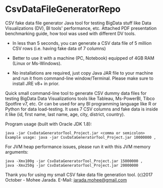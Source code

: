 # CsvDataFileGeneratorRepo
CSV fake data file generator Java tool for testing BigData stuff like Data Visualizations (DV), BI tools' performance, etc.
Attached PDF presentation benchmarking guide, how tool was used with different DV tools.

* In less than 5 seconds, you can generate a CSV data file of 5 million CSV rows (i.e. having fake data of 7 columns)

* Better to use it with a machine (PC, Notebook) equipped of 4GB RAM (Linux or Ms-Windows).

* No installations are required, just copy Java JAR file to your machine and run it from command-line window/Terminal. Please make sure to install JRE v8+ in prior.

Quick small command-line tool to generate CSV dummy data files for testing BigData Data Visualizations tools like 
Tableau, Ms-PowerBI, Tibco Spotfire v7, etc. Or can be used for any BI programming language like R or Python for data load-testing.
It uses 7 CSV columns and fake data is inside it like (id, first name, last name, age, city, district, country).

Program usage (built with Oracle JDK 1.8):

    java -jar CsvDataGeneratorTool_Project.jar <comma or semicolon> 
    Example usage: java -jar CsvDataGeneratorTool_Project.jar 10000000 ,

For JVM heap performance issues, please run it with this JVM memory arguments:

    java -Xmx100g -jar CsvDataGeneratorTool_Project.jar 15000000 ,
    java -Xmx250g -jar CsvDataGeneratorTool_Project.jar 20000000

Thank you for using my small CSV fake data file generation tool. 
(c)2017 October - Mohee Jarada. E-Mail: jarada.mohee@gmail.com

